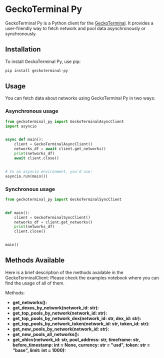# GeckoTerminal Py

GeckoTerminal Py is a Python client for the [GeckoTerminal](https://www.geckoterminal.com). It provides a user-friendly way to fetch network and pool data asynchronously or synchronously.

## Installation

To install GeckoTerminal Py, use pip:

```bash
pip install geckoterminal-py
```

## Usage

You can fetch data about networks using GeckoTerminal Py in two ways:

### Asynchronous usage

```python
from geckoterminal_py import GeckoTerminalAsyncClient
import asyncio


async def main():
    client = GeckoTerminalAsyncClient()
    networks_df = await client.get_networks()
    print(networks_df)
    await client.close()


# In an asyncio environment, you'd use:
asyncio.run(main())
```

### Synchronous usage

```python
from geckoterminal_py import GeckoTerminalSyncClient


def main():
    client = GeckoTerminalSyncClient()
    networks_df = client.get_networks()
    print(networks_df)
    client.close()


main()
```

## Methods Available

Here is a brief description of the methods available in the GeckoTerminalClient:
Please check the examples notebook where you can find the usage of all of them.

Methods:
- **get_networks():**
- **get_dexes_by_network(network_id: str):**
- **get_top_pools_by_network(network_id: str):**
- **get_top_pools_by_network_dex(network_id: str, dex_id: str):**
- **get_top_pools_by_network_token(network_id: str, token_id: str):**
- **get_new_pools_by_network(network_id: str):**
- **get_new_pools_all_networks():**
- **get_ohlcv(network_id: str, pool_address: str, timeframe: str, before_timestamp: int = None, currency: str = "usd", token: str = "base", limit: int = 1000):**
